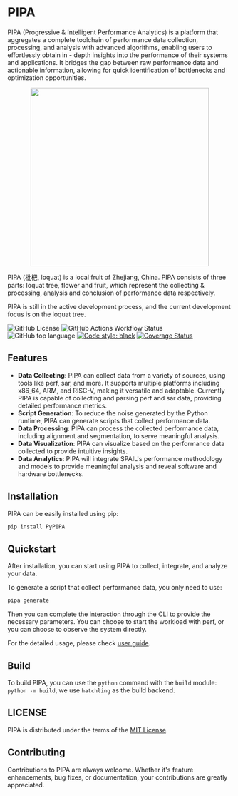 # PIPA

PIPA (Progressive & Intelligent Performance Analytics) is a platform that aggregates a complete toolchain of performance data collection, processing, and analysis with
 advanced algorithms, enabling users to effortlessly obtain in - depth insights into the performance of their systems and applications. It bridges the gap between raw performance data and actionable information, allowing for quick identification of bottlenecks and optimization opportunities.


<div align="center">
    <img src="asset/logo.png" width="400" height="400">
</div>

PIPA (枇杷, loquat) is a local fruit of Zhejiang, China.
PIPA consists of three parts: loquat tree, flower and fruit, which represent the collecting & processing, analysis and conclusion of performance data respectively.

PIPA is still in the active development process, and the current development focus is on the loquat tree.

![GitHub License](https://img.shields.io/github/license/ZJU-SPAIL/pipa)
![GitHub Actions Workflow Status](https://img.shields.io/github/actions/workflow/status/ZJU-SPAIL/pipa/main.yml)
![GitHub top language](https://img.shields.io/github/languages/top/ZJU-SPAIL/pipa)
[![Code style: black](https://img.shields.io/badge/code%20style-black-000000.svg)](https://github.com/psf/black)
[![Coverage Status](https://coveralls.io/repos/github/ZJU-SPAIL/pipa/badge.svg?branch=main)](https://coveralls.io/github/ZJU-SPAIL/pipa?branch=main)


## Features

- **Data Collecting**: PIPA can collect data from a variety of sources, using tools like perf, sar, and more. It supports multiple platforms including x86_64, ARM, and RISC-V, making it versatile and adaptable. Currently PIPA is capable of collecting and parsing perf and sar data, providing detailed performance metrics.
- **Script Generation**: To reduce the noise generated by the Python runtime, PIPA can generate scripts that collect performance data. 
- **Data Processing**: PIPA can process the collected performance data, including alignment and segmentation, to serve meaningful analysis.
- **Data Visualization**: PIPA can visualize based on the performance data collected to provide intuitive insights.
- **Data Analytics**: PIPA will integrate SPAIL's performance methodology and models to provide meaningful analysis and reveal software and hardware bottlenecks.

## Installation

PIPA can be easily installed using pip:

```sh
pip install PyPIPA
```


## Quickstart

After installation, you can start using PIPA to collect, integrate, and analyze your data. 

To generate a script that collect performance data, you only need to use:

```sh
pipa generate
```
Then you can complete the interaction through the CLI to provide the necessary parameters. You can choose to start the workload with perf, or you can choose to observe the system directly.

For the detailed usage, please check [user guide](doc/User-guide.md).

## Build

To build PIPA, you can use the `python` command with the `build` module:  `python -m build`, we use `hatchling` as the build backend.

## LICENSE

PIPA is distributed under the terms of the [MIT License](LICENSE).


## Contributing

Contributions to PIPA are always welcome. Whether it's feature enhancements, bug fixes, or documentation, your contributions are greatly appreciated.
